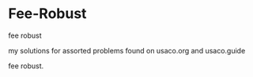 # Fee-Robust
fee robust


my solutions for assorted problems found on usaco.org and usaco.guide

fee robust.
